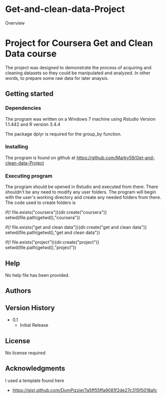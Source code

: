 # Get-and-clean-data-Project

Overview

# Project for Coursera Get and Clean Data course
The project was designed to demonstrate the process of 
acquiring and cleaning datasets so they could be manipulated
and analyzed.  In other words, to prepare some raw data for
later anaysis.

## Getting started

### Dependencies

The program was written on a Windows 7 machine using Rstudio Version 1.1.442
and R version 3.4.4

The package dplyr is required for the group_by function.

### Installing

The program is found on github at
https://github.com/Marky59/Get-and-clean-data-Project

### Executing program

The program should be opened in Rstudio and executed from there.
There shouldn't be any need to modify any user folders.
The program will begin with the user's working directory and 
create any needed folders from there.  The code used to create
folders is

if(! file.exists("coursera")){dir.create("coursera")}
setwd(file.path(getwd(),"coursera"))

if(! file.exists("get and clean data")){dir.create("get and clean data")}
setwd(file.path(getwd(),"get and clean data"))

if(! file.exists("project")){dir.create("project")}
setwd(file.path(getwd(),"project"))

## Help

No help file has been provided.

## Authors



## Version History

* 0.1
    * Initial Release

## License

No license required

## Acknowledgments

I used a template found here

*  https://gist.github.com/DomPizzie/7a5ff55ffa9081f2de27c315f5018afc
